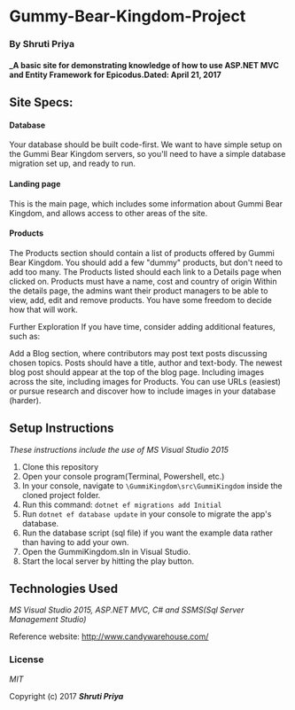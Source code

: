 # Gummy-Bear-Kingdom-Project
###  By Shruti Priya
#### _A basic site for demonstrating knowledge of how to use  ASP.NET MVC and Entity Framework for Epicodus.Dated: April 21, 2017

## Site Specs: 
#### Database

Your database should be built code-first. We want to have simple setup on the Gummi Bear Kingdom servers, so you'll need to have a simple database migration set up, and ready to run.

#### Landing page

This is the main page, which includes some information about Gummi Bear Kingdom, and allows access to other areas of the site.

#### Products

The Products section should contain a list of products offered by Gummi Bear Kingdom. You should add a few "dummy" products, but don't need to add too many. The Products listed should each link to a Details page when clicked on. Products must have a name, cost and country of origin Within the details page, the admins want their product managers to be able to view, add, edit and remove products. You have some freedom to decide how that will work.

Further Exploration
If you have time, consider adding additional features, such as:

Add a Blog section, where contributors may post text posts discussing chosen topics. Posts should have a title, author and text-body. The newest blog post should appear at the top of the blog page.
Including images across the site, including images for Products. You can use URLs (easiest) or pursue research and discover how to include images in your database (harder).

## Setup Instructions

_These instructions include the use of MS Visual Studio 2015_

1. Clone this repository
2. Open your console program(Terminal, Powershell, etc.)
3. In your console, navigate to `\GummiKingdom\src\GummiKingdom` inside the cloned project folder.
4. Run this command: `dotnet ef migrations add Initial` 
4. Run `dotnet ef database update` in your console to migrate the app's database.
5. Run the database script (sql file) if you want the example data rather than having to add your own.
6. Open the GummiKingdom.sln in Visual Studio. 
7. Start the local server by hitting the play button.

## Technologies Used

_MS Visual Studio 2015, ASP.NET MVC, C# and SSMS(Sql Server Management Studio)_

Reference website: http://www.candywarehouse.com/


### License

*MIT*

Copyright (c) 2017 **_Shruti Priya_**
